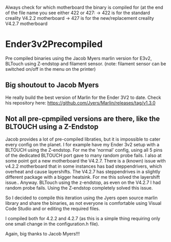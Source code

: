Always check for which motherboard the binary is compiled for (at the end of the file name you see either 422 or 427:
-> 422 is for the standard creality V4.2.2 motherboard
-> 427 is for the new/replacement creality V4.2.7 motherboard

# Ender3v2Precompiled
Pre compiled binaries using the Jacob Myers marlin version for E3v2, BLTouch using Z-endstop and filament sensor. (note: filament sensor can be switched on/off in the menu on the printer)

## Big shoutout to Jacob Myers
He really build the best version of Marlin for the Ender 3V2 to date.
Check his repository here: https://github.com/Jyers/Marlin/releases/tag/v1.3.0

## Not all pre-cpmpiled versions are there, like the BLTOUCH using a Z-Endstop
Jacob provides a lot of pre-compiled libraties, but it is impossible to cater every config on the planet.
I for example have my Ender 3v2 setup with a BLTOUCH using the Z-endstop. For me the 'normal' config, using all 5 pins of the dedicated BLTOUCH port gave to many random probe fails. I also at some point got a new motherboard the V4.2.7. There is a (known) issue with v4.2.2 motherboard that in some instances has bad steppendrivers, which overheat and cause layershifts. The V4.2.7 has steppendrives in a slightly different package with a bigger heatsink. For me this solved the layershift issue..
Anyway. BLTouch using the z-endstop, as even on the V4.2.7 I had random probe fails.  Using the Z-endstop completely solved this issue.

So I decided to compile this iteration using the Jyers open source marlin library and share the binaries, as not everyone is comfortable using Visual Code Studio and or editing the required files.

I compiled both for 4.2.2 and 4.2.7 (as this is a simple thing requiring only one small change in the configuration.h file).

Again, big thanks to Jacob Myers!!!
